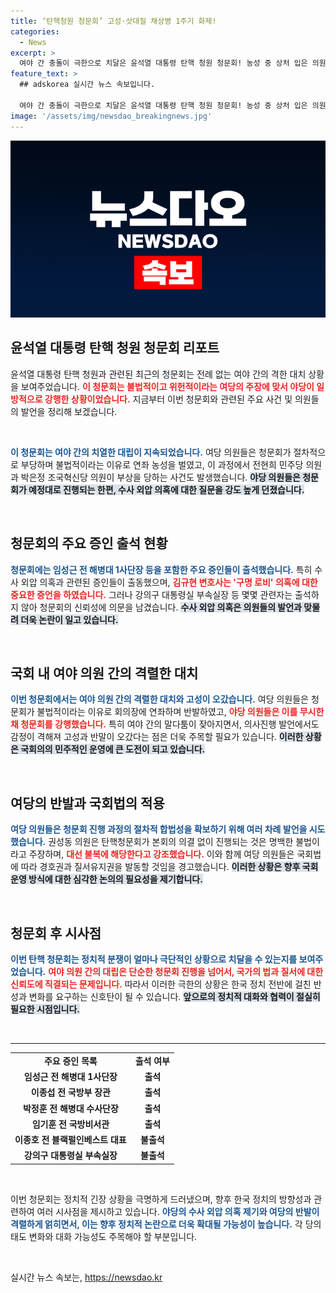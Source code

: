```yaml
---
title: ‘탄핵청원 청문회’ 고성·삿대질 채상병 1주기 화제!
categories:
  - News
excerpt: >
  여야 간 충돌이 극한으로 치달은 윤석열 대통령 탄핵 청원 청문회! 농성 중 상처 입은 의원들, 수사 외압 의혹의 중심에 선 주요 증인들. 과연 진실은 무엇일까? 클릭해 사건의 전모를 확인하세요!
feature_text: >
  ## adskorea 실시간 뉴스 속보입니다.

  여야 간 충돌이 극한으로 치달은 윤석열 대통령 탄핵 청원 청문회! 농성 중 상처 입은 의원들, 수사 외압 의혹의 중심에 선 주요 증인들. 과연 진실은 무엇일까? 클릭해 사건의 전모를 확인하세요!
image: '/assets/img/newsdao_breakingnews.jpg'
---
```


<p><img src="/assets/img/newsdao_breakingnews.jpg" alt="adskorea 속보" /></p>

<h2 data-ke-size="size26">윤석열 대통령 탄핵 청원 청문회 리포트</h2>

<p data-ke-size="size16">윤석열 대통령 탄핵 청원과 관련된 최근의 청문회는 전례 없는 여야 간의 격한 대치 상황을 보여주었습니다. <b><span style="color: #ee2323;">이 청문회는 불법적이고 위헌적이라는 여당의 주장에 맞서 야당이 일방적으로 강행한 상황이었습니다.</span></b> 지금부터 이번 청문회와 관련된 주요 사건 및 의원들의 발언을 정리해 보겠습니다.</p> 

<p data-ke-size="size16">&nbsp;</p>

<p><b><span style="color: #1a5490;">이 청문회는 여야 간의 치열한 대립이 지속되었습니다.</span></b> 여당 의원들은 청문회가 절차적으로 부당하며 불법적이라는 이유로 연좌 농성을 벌였고, 이 과정에서 전현희 민주당 의원과 박은정 조국혁신당 의원이 부상을 당하는 사건도 발생했습니다. <b><span style="background-color: #21538527;">야당 의원들은 청문회가 예정대로 진행되는 한편, 수사 외압 의혹에 대한 질문을 강도 높게 던졌습니다.</span></b></p>

<p data-ke-size="size16">&nbsp;</p> 

<h2 data-ke-size="size26">청문회의 주요 증인 출석 현황</h2>

<p><b><span style="color: #1a5490;">청문회에는 임성근 전 해병대 1사단장 등을 포함한 주요 증인들이 출석했습니다.</span></b> 특히 수사 외압 의혹과 관련된 증인들이 출동했으며, <b><span style="color: #ee2323;">김규현 변호사는 '구명 로비' 의혹에 대한 중요한 증언을 하였습니다.</span></b> 그러나 강의구 대통령실 부속실장 등 몇몇 관련자는 출석하지 않아 청문회의 신뢰성에 의문을 남겼습니다. <b><span style="background-color: #21538527;">수사 외압 의혹은 의원들의 발언과 맞물려 더욱 논란이 일고 있습니다.</span></b></p>

<p data-ke-size="size16">&nbsp;</p> 

<h2 data-ke-size="size26">국회 내 여야 의원 간의 격렬한 대치</h2>

<p><b><span style="color: #1a5490;">이번 청문회에서는 여야 의원 간의 격렬한 대치와 고성이 오갔습니다.</span></b> 여당 의원들은 청문회가 불법적이라는 이유로 회의장에 연좌하며 반발하였고, <b><span style="color: #ee2323;">야당 의원들은 이를 무시한 채 청문회를 강행했습니다.</span></b> 특히 여야 간의 말다툼이 잦아지면서, 의사진행 발언에서도 감정이 격해져 고성과 반말이 오갔다는 점은 더욱 주목할 필요가 있습니다. <b><span style="background-color: #21538527;">이러한 상황은 국회의의 민주적인 운영에 큰 도전이 되고 있습니다.</span></b></p>

<p data-ke-size="size16">&nbsp;</p> 

<h2 data-ke-size="size26">여당의 반발과 국회법의 적용</h2>

<p><b><span style="color: #1a5490;">여당 의원들은 청문회 진행 과정의 절차적 합법성을 확보하기 위해 여러 차례 발언을 시도했습니다.</span></b> 권성동 의원은 탄핵청문회가 본회의 의결 없이 진행되는 것은 명백한 불법이라고 주장하며, <b><span style="color: #ee2323;">대선 불복에 해당한다고 강조했습니다.</span></b> 이와 함께 여당 의원들은 국회법에 따라 경호권과 질서유지권을 발동할 것임을 경고했습니다. <b><span style="background-color: #21538527;">이러한 상황은 향후 국회 운영 방식에 대한 심각한 논의의 필요성을 제기합니다.</span></b></p>

<p data-ke-size="size16">&nbsp;</p> 

<h2 data-ke-size="size26">청문회 후 시사점</h2>

<p><b><span style="color: #1a5490;">이번 탄핵 청문회는 정치적 분쟁이 얼마나 극단적인 상황으로 치달을 수 있는지를 보여주었습니다.</span></b> <b><span style="color: #ee2323;">여야 의원 간의 대립은 단순한 청문회 진행을 넘어서, 국가의 법과 질서에 대한 신뢰도에 직결되는 문제입니다.</span></b> 따라서 이러한 극한의 상황은 한국 정치 전반에 걸친 반성과 변화를 요구하는 신호탄이 될 수 있습니다. <b><span style="background-color: #21538527;">앞으로의 정치적 대화와 협력이 절실히 필요한 시점입니다.</span></b></p>

<p data-ke-size="size16">&nbsp;</p> 

<hr />

<table>
  <tr>
    <td style="text-align: center; height: 17px;"><b>주요 증인 목록</b></td>
    <td style="text-align: center; height: 17px;"><b>출석 여부</b></td>
  </tr>
  <tr>
    <td style="text-align: center; height: 17px;"><b>임성근 전 해병대 1사단장</b></td>
    <td style="text-align: center; height: 17px;"><b>출석</b></td>
  </tr>
  <tr>
    <td style="text-align: center; height: 17px;"><b>이종섭 전 국방부 장관</b></td>
    <td style="text-align: center; height: 17px;"><b>출석</b></td>
  </tr>
  <tr>
    <td style="text-align: center; height: 17px;"><b>박정훈 전 해병대 수사단장</b></td>
    <td style="text-align: center; height: 17px;"><b>출석</b></td>
  </tr>
  <tr>
    <td style="text-align: center; height: 17px;"><b>임기훈 전 국방비서관</b></td>
    <td style="text-align: center; height: 17px;"><b>출석</b></td>
  </tr>
  <tr>
    <td style="text-align: center; height: 17px;"><b>이종호 전 블랙펄인베스트 대표</b></td>
    <td style="text-align: center; height: 17px;"><b>불출석</b></td>
  </tr>
  <tr>
    <td style="text-align: center; height: 17px;"><b>강의구 대통령실 부속실장</b></td>
    <td style="text-align: center; height: 17px;"><b>불출석</b></td>
  </tr>
</table>

<p data-ke-size="size16">&nbsp;</p> 

<p data-ke-size="size16">이번 청문회는 정치적 긴장 상황을 극명하게 드러냈으며, 향후 한국 정치의 방향성과 관련하여 여러 시사점을 제시하고 있습니다. <b><span style="color: #1a5490;">야당의 수사 외압 의혹 제기와 여당의 반발이 격렬하게 얽히면서, 이는 향후 정치적 논란으로 더욱 확대될 가능성이 높습니다.</span></b> 각 당의 태도 변화와 대화 가능성도 주목해야 할 부분입니다.</p>

<p data-ke-size="size16">&nbsp;</p>
실시간 뉴스 속보는, <a href="https://newsdao.kr" rel="dofollow">https://newsdao.kr</a>


